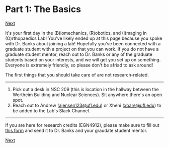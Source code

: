 # Part 1: The Basics
[Next](https://github.com/BRIO-lab/brio-lab-onboarding/blob/main/General/Part_2.md)

It's your first day in the (B)iomechanics, (R)obotics, and (I)maging in (O)rthopaedics Lab! You've likely ended up at this page because you spoke with Dr. Banks about joining a lab! Hopefully you've been connected with a graduate student with a project on that you can work. If you do not have a graduate student mentor, reach out to Dr. Banks or any of the graduate students based on your interests, and we will get you set up on something. Everyone is extremely friendly, so please don't be afriad to ask around!

The first things that you should take care of are not research-related.

-------------

1. Pick out a desk in NSC 209 (this is location in the hallway between the Wertheim Building and Nuclear Sciences). Sit anywhere there's an open spot.
2. Reach out to Andrew (ajensen123@ufl.edu) or Xheni (xbare@ufl.edu) to be added to the Lab's Slack Channel.

--------------
If you are here for research credits (EGN4912), please make sure to fill out [this form](https://www.eng.ufl.edu/graduate/wp-content/uploads/sites/44/2018/09/EGN-4912-Syllabus-and-Registration-Form.pdf) and send it to Dr. Banks and your graudate student mentor.

[Next](https://github.com/BRIO-lab/brio-lab-onboarding/blob/main/General/Part_2.md)
